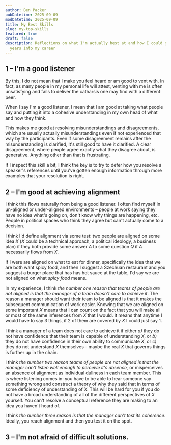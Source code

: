 ```yaml
---
author: Ben Packer
pubDatetime: 2025-09-09
modDatetime: 2025-09-09
title: My Best Skills
slug: my-top-skills
featured: true
draft: false
description: Reflections on what I'm actually best at and how I could grow 8
  years into my career
---
```

## **1 – I'm a good listener**

By this, I do not mean that I make you feel heard or am good to vent with. In fact, as many people in my personal life will attest, venting with me is often unsatisfying and fails to deliver the catharsis one may find with a different peer.

When I say I'm a good listener, I mean that I am good at taking what people say and putting it into a cohesive understanding in my own head of what and how they think.

This makes me good at resolving misunderstandings and disagreements, which are usually actually misunderstandings even if not experienced that way by the participants. Even if some disagreement remains after the misunderstanding is clarified, it's still good to have it clarified. A clear disagreement, where people agree exactly what they disagree about, is generative. Anything other than that is frustrating.

If I inspect this skill a bit, I think the key is to try to defer how you resolve a speaker's references until you've gotten enough information through more examples that your resolution is right.

## **2 – I'm good at achieving alignment**

I think this flows naturally from being a good listener. I often find myself in un-aligned or under-aligned environments – people at work saying they have no idea what's going on, don't know why things are happening, etc. People in political spaces who think they agree but can't actually come to a decision.

I think I'd define alignment via some test: two people are aligned on some idea _X_ (_X_ could be a technical approach, a political ideology, a business plan) if they both provide some answer _A_ to some question _Q_ if _A_ necessarily flows from _X_.

If I were are aligned on what to eat for dinner, specifically the idea that we are both want spicy food, and then I suggest a Szechuan restaurant and you suggest a burger place that has has hot sauce at the table, I'd say we are not aligned on what _spicy food_ means.

In my experience, I think _the number one reason that teams of people are not aligned is that the manager of a team doesn't care to achieve it_. The reason a manager should want their team to be aligned is that it makes the subsequent communication of work easier. Knowing that we are aligned on some important _X_ means that I can count on the fact that you will make all or most of the same inferences from _X_ that I would. It means that anytime I would have to say 3 things, if 2 of them are covered by _X_ I could just say 1.

I think a manager of a team does not care to achieve it if either _a)_ they do not have confidence that their team is capable of understanding _X_, or _b)_ they do not have confidence in their own ability to communicate _X_, or _c)_ they do not understand _X_ themselves - maybe the real _X_ that governs things is further up in the chain.

I think _the number two reason teams of people are not aligned is that the manager can't listen well enough to perceive it's absence,_ or misperceives an absence of alignment as individual dullness in each team member. This is where listening comes in: you have to be able to hear someone say something wrong and construct a theory of why they said that in terms of some deficiency of understanding of _X_. This will be hard for you if you do not have a broad understanding of all of the different perspectives of _X_ yourself. You can't resolve a conceptual reference they are making to an idea you haven't heard of.

I think _the number three reason is that the manager can't test its coherence_. Ideally, you reach alignment and then you test it on the spot.

## **3 – I'm not afraid of difficult solutions.**